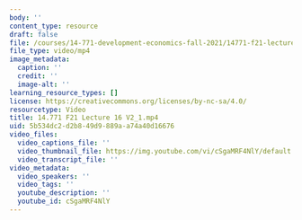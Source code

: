 ```yaml
---
body: ''
content_type: resource
draft: false
file: /courses/14-771-development-economics-fall-2021/14771-f21-lecture-16-v2_1_360p_16_9.mp4
file_type: video/mp4
image_metadata:
  caption: ''
  credit: ''
  image-alt: ''
learning_resource_types: []
license: https://creativecommons.org/licenses/by-nc-sa/4.0/
resourcetype: Video
title: 14.771 F21 Lecture 16 V2_1.mp4
uid: 5b534dc2-d2b8-49d9-889a-a74a40d16676
video_files:
  video_captions_file: ''
  video_thumbnail_file: https://img.youtube.com/vi/cSgaMRF4NlY/default.jpg
  video_transcript_file: ''
video_metadata:
  video_speakers: ''
  video_tags: ''
  youtube_description: ''
  youtube_id: cSgaMRF4NlY
---
```

